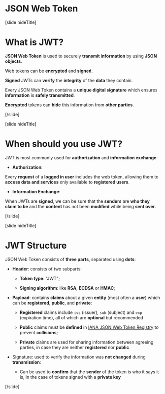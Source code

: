 # JSON Web Token

[slide hideTitle]

# What is JWT?

**JSON Web Token** is used to securely **transmit information** by using **JSON objects**.

Web tokens can be **encrypted** and **signed**.

**Signed** JWTs can **verify** the **integrity** of the **data** they contain.

Every JSON Web Token contains a **unique digital signature** which ensures **information** is **safely transmitted**.

**Encrypted** tokens can **hide** this information from **other parties**.

[/slide]


[slide hideTitle]

# When should you use JWT?

JWT is most commonly used for **authorization** and **information exchange**:

- **Authorization**:

Every **request** of a **logged in user** includes the web token, allowing them to **access data and services** only available to **registered users**.

- **Information Enchange**:

When JWTs are **signed**, we can be sure that the **senders** are **who they claim to be** and the **content** has not been **modified** while being **sent over**.


[/slide]


[slide hideTitle]

# JWT Structure

JSON Web Token consists of **three parts**, separated using **dots**:

- **Header**: consists of two subparts:

  - **Token type**: "JWT";

  - **Signing algorithm**: like **RSA**, **ECDSA** or **HMAC**;


- **Payload**: contains **claims** about a given **entity** (most often a **user**) which can be **registered**, **public**, and **private**:

  - **Registered** claims include `iss` \(issuer\), `sub` \(subject\) and `exp` \(expiration time\), all of which are **optional** but recommended

  - **Public** claims must be **defined** in [IANA JSON Web Token Registry](https://www.iana.org/assignments/jwt/jwt.xhtml) to prevent **collisions**;

  - **Private** claims are used for sharing information between agreeing parties, in case they are neither **registered** nor **public**
  

- Signature: used to verify the information was **not changed** during **transmission**:

  - Can be used to **confirm** that the **sender** of the token is who it says it is, in the case of tokens signed with a **private key**
  

[/slide]
